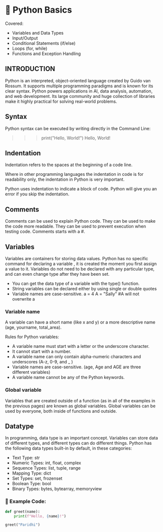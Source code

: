 # 🐍 Python Basics

Covered:
- Variables and Data Types
- Input/Output
- Conditional Statements (if/else)
- Loops (for, while)
- Functions and Exception Handling

 ## INTRODUCTION
Python is an interpreted, object-oriented language created by Guido van Rossum. It supports multiple programming paradigms and is known for its clear syntax. Python powers applications in AI, data analysis, automation, and web development. Its large community and huge collection of libraries make it highly practical for solving real-world problems.

## Syntax
Python syntax can be executed by writing directly in the Command Line:
>>> print("Hello, World!")
Hello, World!

## Indentation
Indentation refers to the spaces at the beginning of a code line.

Where in other programming languages the indentation in code is for readability only, the indentation in Python is very important.

Python uses indentation to indicate a block of code.
Python will give you an error if you skip the indentation.

##   Comments
Comments can be used to explain Python code.
They can be used to make the code more readable.
They can be used to prevent execution when testing code.
Comments starts with a #.

## Variables
Variables are containers for storing data values.
Python has no specific command for declaring a variable , it is created the moment you first assign a value to it.
Variables do not need to be declared with any particular type, and can even change type after they have been set.

- You can get the data type of a variable with the type() function.
- String variables can be declared either by using single or double quotes
- Variable names are case-sensitive.
   a = 4
   A = "Sally"
   #A will not overwrite a

### Variable name
 A variable can have a short name (like x and y) or a more descriptive name (age, yourname, total_area).

Rules for Python variables:

- A variable name must start with a letter or the underscore character.
- It cannot start with a number.
- A variable name can only contain alpha-numeric characters and underscores (A-z, 0-9,   and _ )
- Variable names are case-sensitive. (age, Age and AGE are three different variables)
- A variable name cannot be any of the Python keywords.

### Global variable
Variables that are created outside of a function (as in all of the examples in the previous pages) are known as global variables.
Global variables can be used by everyone, both inside of functions and outside.

## Datatype
In programming, data type is an important concept.
Variables can store data of different types, and different types can do different things.
Python has the following data types built-in by default, in these categories:
- Text Type:	str
- Numeric Types:	int, float, complex
- Sequence Types:	list, tuple, range
- Mapping Type:	dict
- Set Types:	set, frozenset
- Boolean Type:	bool
- Binary Types:	bytes, bytearray, memoryview

   

### 🧪 Example Code:
```python
def greet(name):
    print(f"Hello, {name}!")

greet("Paridhi")
```
